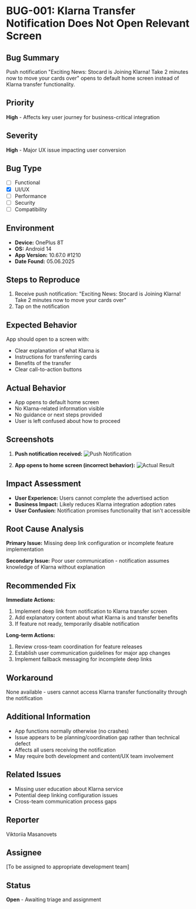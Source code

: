 # BUG-001: Klarna Transfer Notification Does Not Open Relevant Screen

## Bug Summary
Push notification "Exciting News: Stocard is Joining Klarna! Take 2 minutes now to move your cards over" opens to default home screen instead of Klarna transfer functionality.

## Priority
**High** - Affects key user journey for business-critical integration

## Severity
**High** - Major UX issue impacting user conversion

## Bug Type
- [ ] Functional
- [x] UI/UX
- [ ] Performance
- [ ] Security
- [ ] Compatibility

## Environment
- **Device:** OnePlus 8T
- **OS:** Android 14
- **App Version:** 10.67.0 #1210
- **Date Found:** 05.06.2025

## Steps to Reproduce
1. Receive push notification: "Exciting News: Stocard is Joining Klarna! Take 2 minutes now to move your cards over"
2. Tap on the notification

## Expected Behavior
App should open to a screen with:
- Clear explanation of what Klarna is
- Instructions for transferring cards
- Benefits of the transfer
- Clear call-to-action buttons

## Actual Behavior
- App opens to default home screen
- No Klarna-related information visible
- No guidance or next steps provided
- User is left confused about how to proceed

## Screenshots

1. **Push notification received:**
   ![Push Notification](images/BUG-001-notification.jpeg)

2. **App opens to home screen (incorrect behavior):**
   ![Actual Result](images/BUG-001-home-screen.jpeg)

## Impact Assessment
- **User Experience:** Users cannot complete the advertised action
- **Business Impact:** Likely reduces Klarna integration adoption rates
- **User Confusion:** Notification promises functionality that isn't accessible

## Root Cause Analysis
**Primary Issue:** Missing deep link configuration or incomplete feature implementation

**Secondary Issue:** Poor user communication - notification assumes knowledge of Klarna without explanation

## Recommended Fix
**Immediate Actions:**
1. Implement deep link from notification to Klarna transfer screen
2. Add explanatory content about what Klarna is and transfer benefits
3. If feature not ready, temporarily disable notification

**Long-term Actions:**
1. Review cross-team coordination for feature releases
2. Establish user communication guidelines for major app changes
3. Implement fallback messaging for incomplete deep links

## Workaround
None available - users cannot access Klarna transfer functionality through the notification

## Additional Information
- App functions normally otherwise (no crashes)
- Issue appears to be planning/coordination gap rather than technical defect
- Affects all users receiving the notification
- May require both development and content/UX team involvement

## Related Issues
- Missing user education about Klarna service
- Potential deep linking configuration issues
- Cross-team communication process gaps

## Reporter
Viktoriia Masanovets

## Assignee
[To be assigned to appropriate development team]

## Status
**Open** - Awaiting triage and assignment
